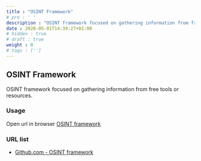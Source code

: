 ```yaml
---
title : "OSINT Framework"
# pre : ' '
description : "OSINT framework focused on gathering information from free tools or resources."
date : 2020-05-01T14:39:27+02:00
# hidden : true
# draft : true
weight : 0
# tags : ['']
---
```


## OSINT Framework

OSINT framework focused on gathering information from free tools or resources.

### Usage

Open url in browser [OSINT framework](https://osintframework.com/)

### URL list

* [Github.com - OSINT framework](https://github.com/lockfale/osint-framework)
